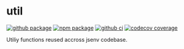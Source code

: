 # util

[![github package](https://img.shields.io/github/package-json/v/jsenv/util.svg?logo=github&label=package)](https://github.com/jsenv/util/packages)
[![npm package](https://img.shields.io/npm/v/@jsenv/util.svg?logo=npm&label=package)](https://www.npmjs.com/package/@jsenv/util)
[![github ci](https://github.com/jsenv/util/workflows/ci/badge.svg)](https://github.com/jsenv/util/actions?workflow=ci)
[![codecov coverage](https://codecov.io/gh/jsenv/util/branch/master/graph/badge.svg)](https://codecov.io/gh/jsenv/util)

Utiliy functions reused accross jsenv codebase.
